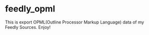 # feedly_opml 

This is export OPML(Outline Processor Markup Language) data of my Feedly Sources.
Enjoy!
